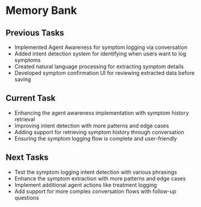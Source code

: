 # Memory Bank

## Previous Tasks
- Implemented Agent Awareness for symptom logging via conversation
- Added intent detection system for identifying when users want to log symptoms
- Created natural language processing for extracting symptom details
- Developed symptom confirmation UI for reviewing extracted data before saving

## Current Task
- Enhancing the agent awareness implementation with symptom history retrieval
- Improving intent detection with more patterns and edge cases
- Adding support for retrieving symptom history through conversation
- Ensuring the symptom logging flow is complete and user-friendly

## Next Tasks
- Test the symptom logging intent detection with various phrasings
- Enhance the symptom extraction with more patterns and edge cases
- Implement additional agent actions like treatment logging
- Add support for more complex conversation flows with follow-up questions